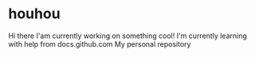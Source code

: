 # houhou
Hi there
I'am currently working on something cool!
I'm currently learning with help from docs.github.com
My personal repository
